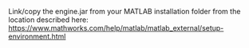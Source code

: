 Link/copy the engine.jar from your MATLAB installation folder from the location described here: 
https://www.mathworks.com/help/matlab/matlab_external/setup-environment.html 
